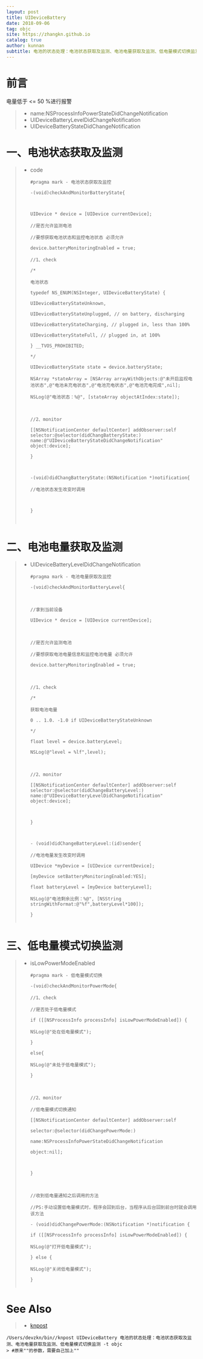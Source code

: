 ```yaml
---
layout: post
title: UIDeviceBattery
date: 2018-09-06
tag: objc
site: https://zhangkn.github.io
catalog: true
author: kunnan
subtitle: 电池的状态处理：电池状态获取及监测、电池电量获取及监测、低电量模式切换监测
---
```




# 前言

电量低于 <= 50 %进行报警

> * name:NSProcessInfoPowerStateDidChangeNotification
> * UIDeviceBatteryLevelDidChangeNotification
> * UIDeviceBatteryStateDidChangeNotification

# 一、电池状态获取及监测



> * code
>
>   ```
>   #pragma mark - 电池状态获取及监控
>   
>   -(void)checkAndMonitorBatteryState{
>   
>   
>   
>   UIDevice * device = [UIDevice currentDevice];
>   
>   //是否允许监测电池
>   
>   //要想获取电池状态和监控电池状态 必须允许
>   
>   device.batteryMonitoringEnabled = true;
>   
>   //1、check
>   
>   /*
>   
>   电池状态
>   
>   typedef NS_ENUM(NSInteger, UIDeviceBatteryState) {
>   
>   UIDeviceBatteryStateUnknown,
>   
>   UIDeviceBatteryStateUnplugged, // on battery, discharging
>   
>   UIDeviceBatteryStateCharging, // plugged in, less than 100%
>   
>   UIDeviceBatteryStateFull, // plugged in, at 100%
>   
>   } __TVOS_PROHIBITED;
>   
>   */
>   
>   UIDeviceBatteryState state = device.batteryState;
>   
>   NSArray *stateArray = [NSArray arrayWithObjects:@"未开启监视电池状态",@"电池未充电状态",@"电池充电状态",@"电池充电完成",nil];
>   
>   NSLog(@"电池状态：%@", [stateArray objectAtIndex:state]);
>   
>   
>   
>   //2、monitor
>   
>   [[NSNotificationCenter defaultCenter] addObserver:self selector:@selector(didChangBatteryState:) name:@"UIDeviceBatteryStateDidChangeNotification" object:device];
>   
>   }
>   
>   
>   
>   -(void)didChangBatteryState:(NSNotification *)notification{
>   
>   //电池状态发生改变时调用
>   
>   
>   
>   }
>   
>   
>   
>   ```
>

# 二、电池电量获取及监测

> * UIDeviceBatteryLevelDidChangeNotification
>
>   ```
>   #pragma mark - 电池电量获取及监控
>   
>   -(void)checkAndMonitorBatteryLevel{
>   
>   
>   
>   //拿到当前设备
>   
>   UIDevice * device = [UIDevice currentDevice];
>   
>   
>   
>   //是否允许监测电池
>   
>   //要想获取电池电量信息和监控电池电量 必须允许
>   
>   device.batteryMonitoringEnabled = true;
>   
>   
>   
>   //1、check
>   
>   /*
>   
>   获取电池电量
>   
>   0 .. 1.0. -1.0 if UIDeviceBatteryStateUnknown
>   
>   */
>   
>   float level = device.batteryLevel;
>   
>   NSLog(@"level = %lf",level);
>   
>   
>   
>   //2、monitor
>   
>   [[NSNotificationCenter defaultCenter] addObserver:self selector:@selector(didChangeBatteryLevel:) name:@"UIDeviceBatteryLevelDidChangeNotification" object:device];
>   
>   
>   
>   }
>   
>   
>   
>   - (void)didChangeBatteryLevel:(id)sender{
>   
>   //电池电量发生改变时调用
>   
>   UIDevice *myDevice = [UIDevice currentDevice];
>   
>   [myDevice setBatteryMonitoringEnabled:YES];
>   
>   float batteryLevel = [myDevice batteryLevel];
>   
>   NSLog(@"电池剩余比例：%@", [NSString stringWithFormat:@"%f",batteryLevel*100]);
>   
>   }
>   
>   
>   ```
>

# 三、低电量模式切换监测



> * isLowPowerModeEnabled
>
>   ```
>   #pragma mark - 低电量模式切换
>   
>   -(void)checkAndMonitorPowerMode{
>   
>   //1、check
>   
>   //是否处于低电量模式
>   
>   if ([[NSProcessInfo processInfo] isLowPowerModeEnabled]) {
>   
>   NSLog(@"处在低电量模式");
>   
>   }
>   
>   else{
>   
>   NSLog(@"未处于低电量模式");
>   
>   }
>   
>   
>   
>   //2、monitor
>   
>   //低电量模式切换通知
>   
>   [[NSNotificationCenter defaultCenter] addObserver:self
>   
>   selector:@selector(didChangePowerMode:)
>   
>   name:NSProcessInfoPowerStateDidChangeNotification
>   
>   object:nil];
>   
>   
>   
>   }
>   
>   
>   
>   //收到低电量通知之后调用的方法
>   
>   //PS:手动设置低电量模式时，程序会回到后台，当程序从后台回到前台时就会调用该方法
>   
>   - (void)didChangePowerMode:(NSNotification *)notification {
>   
>   if ([[NSProcessInfo processInfo] isLowPowerModeEnabled]) {
>   
>   NSLog(@"打开低电量模式");
>   
>   } else {
>   
>   NSLog(@"关闭低电量模式");
>   
>   }
>   
>   
>   ```
>

# See Also 

>* [knpost](https://github.com/zhangkn/KNBin/blob/master/knpost) 
>
```
/Users/devzkn/bin//knpost UIDeviceBattery 电池的状态处理：电池状态获取及监测、电池电量获取及监测、低电量模式切换监测 -t objc
> #原来""的参数，需要自己加上""
```

